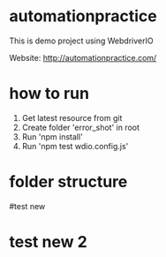 # automationpractice
This is demo project using WebdriverIO 

Website: http://automationpractice.com/

# how to run
1. Get latest resource from git
2. Create folder 'error_shot' in root
3. Run 'npm install'
4. Run 'npm test wdio.config.js'

# folder structure
#test new
# test new 2
